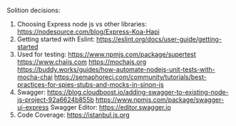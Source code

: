 Solition decisions:

1. Choosing Express node js vs other libraries:
      https://nodesource.com/blog/Express-Koa-Hapi
2. Getting started with Eslint:
  https://eslint.org/docs/user-guide/getting-started
3. Used for testing:
    https://www.npmjs.com/package/supertest
    https://www.chaijs.com
    https://mochajs.org
    https://buddy.works/guides/how-automate-nodejs-unit-tests-with-mocha-chai
    https://semaphoreci.com/community/tutorials/best-practices-for-spies-stubs-and-mocks-in-sinon-js
4. Swagger:
    https://blog.cloudboost.io/adding-swagger-to-existing-node-js-project-92a6624b855b
    https://www.npmjs.com/package/swagger-ui-express
    Swagger Editor: https://editor.swagger.io
5. Code Coverage:
    https://istanbul.js.org
